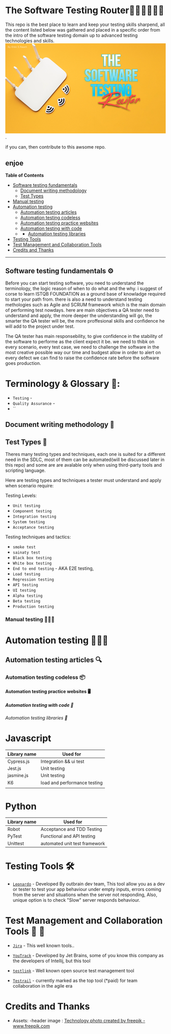 # The Software Testing Router👩🏻‍💻👨🏻‍💻
This repo is the best place to learn and keep your testing skills sharpend,
all the content listed below was gathered and placed in a specific order from the intro of the software testing domain up to advanced testing technologies and skills.
![](https://github.com/orensrauch/The_Software_Tester_Oracle/blob/main/assets/the%20best%20software%20testing%20resource.png?raw=true).

if you can, then contribute to this awsome repo.



enjoe
------------

**Table of Contents**

- [Software testing fundamentals](#Software-testing-fundamentals)
  - [Document writing methodology](#Document-writing-methodology)
  - [Test Types](#Test-Types)
- [Manual testing](#Manual-testing)
- [Automation testing](#Automation-testing)
  - [Automation testing articles](#Automation-testing-articles) 
  - [Automation testing codeless](#Automation-testing-codeless)
  - [Automation testing practice websites](#Automation-testing-practice-websites)
  - [Automation testing with code](#Automation-testing-with-code)
  - - [Automation testing libraries](#Automation-testing-libraries)
- [Testing Tools](#Testing-Tools)
- [Test Management and Collaboration Tools](#Test-Management-and-Collaboration-Tools)
- [Credits and Thanks](#Credits-and-Thanks)
------------

## Software testing fundamentals ⚙️
Before you can start testing software, you need to understand the terminology, the logic reason of when to do what and the why.
i suggest of corse to learn ISTQB FOUNDATION as a ground base of knowladge required to start your path from.
there is also a need to understand testing methologies such as Agile and SCRUM framework which is the main domain of performing test nowdays.
here are main objectives a QA tester need to understand and apply, the more deeper the understanding will go, the smarter the QA tester will be, the more proffesional skills and confidence he will add to the project under test.

The QA tester has main responsebility, to give confidence in the stability of the software to performe as the client expect it be.
we need to thibk on every scenario, every test case, we need to challenge the software in the most creative possible way our time and budgest allow in order to alert on every defect we can find to raise the confidence rate before the software goes production.

# Terminology & Glossary 💬:

* `Testing` -
* `Quality Assurance` - 
* ``

## Document writing methodology 📝

## Test Types 🎯
Theres many testing types and techniques, each one is suited for a different need in the SDLC, most of them can be automated(will be discussed later in this repo) and some are are avalable only when using third-party tools and scripting language.

Here are testing types and techniques a tester must understand and apply when scenario require:

Testing Levels:
* `Unit testing`
* `Component testing`
* `Integration testing`
* `System testing`
* `Acceptance testing`

Testing techniques and tactics:
* `smoke test`
* `sainaty test`
* `Black box testing`
* `White box testing`
* `End to end testing` - AKA E2E testing,
* `Load testing`
* `Regression testing`
* `API testing`
* `UI testing`
* `Alpha testing`
* `Beta testing`
* `Production testing`


### Manual testing 👩🏻‍🔧

# Automation testing 👩🏻‍💻

## Automation testing articles 🔍

### Automation testing codeless 📦

#### Automation testing practice websites 🖥️

##### Automation testing with code 🧰


###### Automation testing libraries 💾

# Javascript
| Library name  | Used for      |
| ------------- | ------------- |
| Cypress.js    | Integration && ui test  |
| Jest.js  | Unit testing|
  |jasmine.js|Unit testing|
  |K6|load and performance testing|
  |||
  
  # Python
| Library name  | Used for      |
| ------------- | ------------- |
| Robot   | Acceptance and TDD Testing  |
| PyTest  | Functional and API testing  |
|Unittest |automated unit test framework|

# Testing Tools 🛠️
* [`Leonardo`](https://github.com/outbrain/Leonardo) - Developed By outbrain dev team, This tool allow you as a dev or tester to test your app behaviour under empty inputs, errors coming from the server and situations when the server not responding, Also, unique option is to check "Slow" server responds behaviour.



# Test Management and Collaboration Tools 🤝 🧠

  * [`Jira`](https://www.atlassian.com/software/jira) - This well known tools.. 
  
  * [`YouTrack`](https://www.jetbrains.com/youtrack/) - Developed by Jet Brains, some of you know this company as the developers of Intellij, but this tool
  
  * [`testlink`](https://testlink.org/) - Well known open source test management tool
  
  * [`Testrail`](https://www.gurock.com/testrail/) - currently marked as the top tool (*paid) for team collaboration in the agile era


# Credits and Thanks
* Assets:
  -header image : <a href='https://www.freepik.com/photos/technology'>Technology photo created by freepik - www.freepik.com</a>









